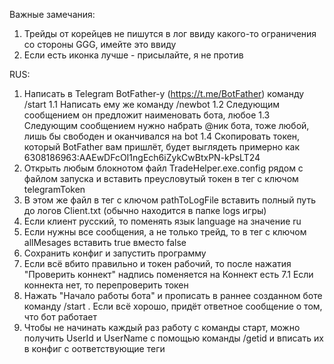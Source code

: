 Важные замечания:
1. Трейды от корейцев не пишутся в лог ввиду какого-то ограничения со стороны GGG, имейте это ввиду
2. Если есть иконка лучше - присылайте, я не против

RUS:

1. Написать в Telegram BotFather-у (https://t.me/BotFather) команду /start
   1.1 Написать ему же команду /newbot
   1.2 Следующим сообщением он предложит наименовать бота, любое
   1.3 Следующим сообщением нужно набрать @ник бота, тоже любой, лишь бы свободен и оканчивался на bot
   1.4 Скопировать токен, который BotFather вам пришлёт, будет выглядеть примерно как 6308186963:AAEwDFcOI1ngEch6iZykCwBtxPN-kPsLT24
2. Открыть любым блокнотом файл TradeHelper.exe.config рядом с файлом запуска и вставить преусловутый токен в тег с ключом telegramToken
3. В этом же файл в тег с ключом pathToLogFile вставить полный путь до логов Client.txt (обычно находится в папке logs игры)
4. Если клиент русский, то поменять язык language на значение ru
5. Если нужны все сообщения, а не только трейд, то в тег с ключом allMesages вставить true вместо false
6. Сохранить конфиг и запустить программу
7. Если всё вбито правильно и токен рабочий, то после нажатия "Проверить коннект" надпись поменяется на Коннект есть
   7.1 Если коннекта нет, то перепроверить токен
9. Нажать "Начало работы бота" и прописать в раннее созданном боте команду /start . Если всё хорошо, придёт ответное сообщение о том, что бот работает
10. Чтобы не начинать каждый раз работу с команды старт, можно получить UserId и UserName с помощью команды /getid и вписать их в конфиг с оответствующие теги
